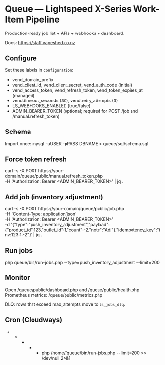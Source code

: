 # Queue — Lightspeed X-Series Work-Item Pipeline

Production-ready job list + APIs + webhooks + dashboard.

Docs: https://staff.vapeshed.co.nz

## Configure
Set these labels in `configuration`:
- vend_domain_prefix
- vend_client_id, vend_client_secret, vend_auth_code (initial)
- vend_access_token, vend_refresh_token, vend_token_expires_at (managed)
- vend.timeout_seconds (30), vend.retry_attempts (3)
- LS_WEBHOOKS_ENABLED (true/false)
- ADMIN_BEARER_TOKEN (optional; required for POST /job and /manual.refresh_token)

## Schema
Import once:
mysql -uUSER -pPASS DBNAME < queue/sql/schema.sql

## Force token refresh
curl -s -X POST https://your-domain/queue/public/manual.refresh_token.php \
  -H 'Authorization: Bearer <ADMIN_BEARER_TOKEN>' | jq .

## Add job (inventory adjustment)
curl -s -X POST https://your-domain/queue/public/job.php \
  -H 'Content-Type: application/json' \
  -H 'Authorization: Bearer <ADMIN_BEARER_TOKEN>' \
  -d '{"type":"push_inventory_adjustment","payload":{"product_id":123,"outlet_id":1,"count":-2,"note":"Adj"},"idempotency_key":"inv:123:1:-2"}' | jq .

## Run jobs
php queue/bin/run-jobs.php --type=push_inventory_adjustment --limit=200

## Monitor
Open /queue/public/dashboard.php and /queue/public/health.php
Prometheus metrics: /queue/public/metrics.php

DLQ: rows that exceed max_attempts move to `ls_jobs_dlq`.

## Cron (Cloudways)
* * * * * php /home/<app>/queue/bin/run-jobs.php --limit=200 >> /dev/null 2>&1
